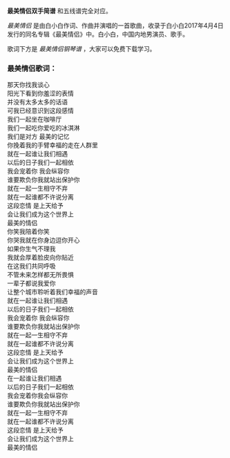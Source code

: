 

**最美情侣双手简谱** 和五线谱完全对应。

_最美情侣_ 是由白小白作词、作曲并演唱的一首歌曲，收录于白小白2017年4月4日发行的同名专辑《最美情侣》中。白小白，中国内地男演员、歌手。

歌词下方是 _最美情侣钢琴谱_ ，大家可以免费下载学习。

### 最美情侣歌词：

那天你找我谈心  
阳光下看到你羞涩的表情  
并没有太多太多的话语  
可我已经意识到这段感情  
我们一起坐在咖啡厅  
我们一起吃你爱吃的冰淇淋  
我们是对方 最美的记忆  
你挽着我的手臂幸福的走在人群里  
就在一起谁让我们相遇  
以后的日子我们一起相依  
我会宠着你 我会纵容你  
谁要欺负你我就站出保护你  
就在一起一生相守不弃  
就在一起谁都不许说分离  
这段恋情 是上天给予  
会让我们成为这个世界上  
最美的情侣  
你笑我陪着你笑  
你哭我就在你身边逗你开心  
如果你生气不理我  
我就会厚着脸皮向你贴近  
在这我们共同呼吸  
不管未来怎样都无所畏惧  
一辈子都说我爱你  
让整个城市聆听着我们幸福的声音  
就在一起谁让我们相遇  
以后的日子我们一起相依  
我会宠着你 我会纵容你  
谁要欺负你我就站出保护你  
就在一起一生相守不弃  
就在一起谁都不许说分离  
这段恋情 是上天给予  
会让我们成为这个世界上  
最美的情侣  
在一起谁让我们相遇  
以后的日子我们一起相依  
我会宠着你我会纵容你  
谁要欺负你我就站出保护你  
就在一起一生相守不弃  
就在一起谁都不许说分离  
这段恋情 是上天给予  
会让我们成为这个世界上  
最美的情侣

